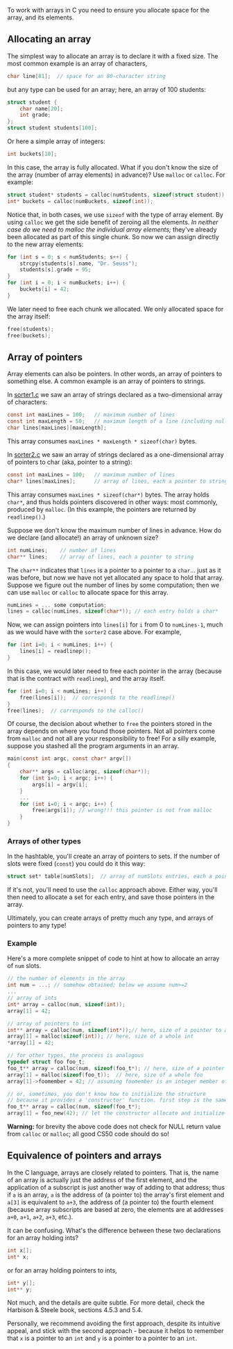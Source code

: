 To work with arrays in C you need to ensure you allocate space for the array, and its elements.

## Allocating an array

The simplest way to allocate an array is to declare it with a fixed size.
The most common example is an array of characters,

```c
char line[81];  // space for an 80-character string
```

but any type can be used for an array; here, an array of 100 students:

```c
struct student {
	char name[20];
	int grade;
};
struct student students[100];
```

Or here a simple array of integers:

```c
int buckets[10];
```

In this case, the array is fully allocated.
What if you don't know the size of the array (number of array elements) in advance)?
Use `malloc` or `calloc`.
For example:


```c
struct student* students = calloc(numStudents, sizeof(struct student));
int* buckets = calloc(numBuckets, sizeof(int));
```

Notice that, in both cases, we use `sizeof` with the type of array element.
By using `calloc` we get the side benefit of zeroing all the elements.
*In neither case do we need to malloc the individual array elements;*
they've already been allocated as part of this single chunk.
So now we can assign directly to the new array elements:

```c
for (int s = 0; s < numStudents; s++) {
	strcpy(students[s].name, "Dr. Seuss");
	students[s].grade = 95;
}
for (int i = 0; i < numBuckets; i++) {
	buckets[i] = 42;
}
```

We later need to free each chunk we allocated.
We only allocated space for the array itself:

```c
free(students);
free(buckets);
```

## Array of pointers

Array elements can also be pointers.
In other words, an array of pointers to something else.
A common example is an array of pointers to strings.

In [sorter1.c](https://github.com/CS50DartmouthFA2025/examples/blob/main/sorter1.c) we saw an array of strings declared as a two-dimensional array of characters:

```c
const int maxLines = 100;   // maximum number of lines                        
const int maxLength = 50;   // maximum length of a line (including null char) 
char lines[maxLines][maxLength];
```

This array consumes `maxLines * maxLength * sizeof(char)` bytes.

In [sorter2.c](https://github.com/CS50DartmouthFA2025/examples/blob/main/sorter2.c) we saw an array of strings declared as a one-dimensional array of pointers to char (aka, pointer to a string):

```c
const int maxLines = 100;   // maximum number of lines                        
char* lines[maxLines];      // array of lines, each a pointer to string       
```

This array consumes `maxLines * sizeof(char*)` bytes.
The array holds `char*`, and thus holds pointers discovered in other ways: most commonly, produced by `malloc`.
(In this example, the pointers are returned by `readlinep()`.)

Suppose we don't know the maximum number of lines in advance.
How do we declare (and allocate!) an array of unknown size?

```c
int numLines;    // number of lines                        
char** lines;    // array of lines, each a pointer to string       
```

The `char**` indicates that `lines` is a pointer to a pointer to a `char`... just as it was before, but now we have not yet allocated any space to hold that array.
Suppose we figure out the number of lines by some computation; then we can use `malloc` or `calloc` to allocate space for this array.

```c
numLines = ... some computation;
lines = calloc(numLines, sizeof(char*)); // each entry holds a char*
```

Now, we can assign pointers into `lines[i]`  for `i` from 0 to `numLines-1`, much as we would have with the `sorter2` case above.
For example,

```c
for (int i=0; i < numLines; i++) {
	lines[i] = readlinep();
}
```

In this case, we would later need to free each pointer in the array (because that is the contract with `readlinep`), and the array itself.

```c
for (int i=0; i < numLines; i++) {
	free(lines[i]);  // corresponds to the readlinep()
}
free(lines);  // corresponds to the calloc()
```

Of course, the decision about whether to `free` the pointers stored in the array depends on where you found those pointers.
Not all pointers come from `malloc` and not all are your responsibility to free!
For a silly example, suppose you stashed all the program arguments in an array.

```c
main(const int argc, const char* argv[])
{
	char** args = calloc(argc, sizeof(char*));
	for (int i=0; i < argc; i++) {
		args[i] = argv[i];
	}
	...
	for (int i=0; i < argc; i++) {
		free(args[i]); // wrong!!! this pointer is not from malloc
	}
}
```

### Arrays of other types

In the hashtable, you'll create an array of pointers to sets.
If the number of slots were fixed (`const`) you could do it this way:

```c
struct set* table[numSlots];  // array of numSlots entries, each a pointer to a 'struct set'.
```

If it's not, you'll need to use the `calloc` approach above.
Either way, you'll then need to allocate a set for each entry, and save those pointers in the array.

Ultimately, you can create arrays of pretty much any type,
and arrays of pointers to any type!

### Example

Here's a more complete snippet of code to hint at how to allocate an array of `num` slots.

```c
// the number of elements in the array
int num = ...; // somehow obtained; below we assume num>=2
...
// array of ints
int* array = calloc(num, sizeof(int));
array[1] = 42;

// array of pointers to int
int** array = calloc(num, sizeof(int*));// here, size of a pointer to an int
array[1] = malloc(sizeof(int)); // here, size of a whole int
*array[1] = 42;

// for other types, the process is analogous
typedef struct foo foo_t;
foo_t** array = calloc(num, sizeof(foo_t*); // here, size of a pointer to a foo
array[1] = malloc(sizeof(foo_t));  // here, size of a whole foo
array[1]->foomember = 42; // assuming foomember is an integer member of foo_t

// or, sometimes, you don't know how to initialize the structure
// because it provides a 'constructor' function. first step is the same:
foo_t** array = calloc(num, sizeof(foo_t*);
array[1] = foo_new(42); // let the constructor allocate and initialize a new foo; here we assume it returns foo_t*.
```

**Warning:** for brevity the above code does not check for NULL return value from `calloc` or `malloc`; all good CS50 code should do so!


## Equivalence of pointers and arrays

In the C language, arrays are closely related to pointers.
That is, the name of an array is actually just the address of the first element, and the application of a subscript is just another way of adding to that address; thus if `a` is an array, `a` is the address of (a pointer to) the array's first element and `a[3]` is equivalent to `a+3`, the address of (a pointer to) the fourth element (because array subscripts are based at zero, the elements are at addresses `a+0`, `a+1`, `a+2`, `a+3`, etc.).

It can be confusing.
What's the difference between these two declarations for an array holding ints?

```c
int x[];
int* x;
```

or for an array holding pointers to ints,

```c
int* y[];
int** y;
```

Not much, and the details are quite subtle.
For more detail, check the Harbison & Steele book, sections 4.5.3 and 5.4.

Personally, we recommend avoiding the first approach, despite its intuitive appeal, and stick with the second approach - because it helps to remember that 
`x` is a pointer to an `int` and
`y` is a pointer to a pointer to an `int`.
